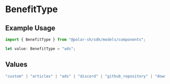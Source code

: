 # BenefitType

## Example Usage

```typescript
import { BenefitType } from "@polar-sh/sdk/models/components";

let value: BenefitType = "ads";
```

## Values

```typescript
"custom" | "articles" | "ads" | "discord" | "github_repository" | "downloadables" | "license_keys"
```